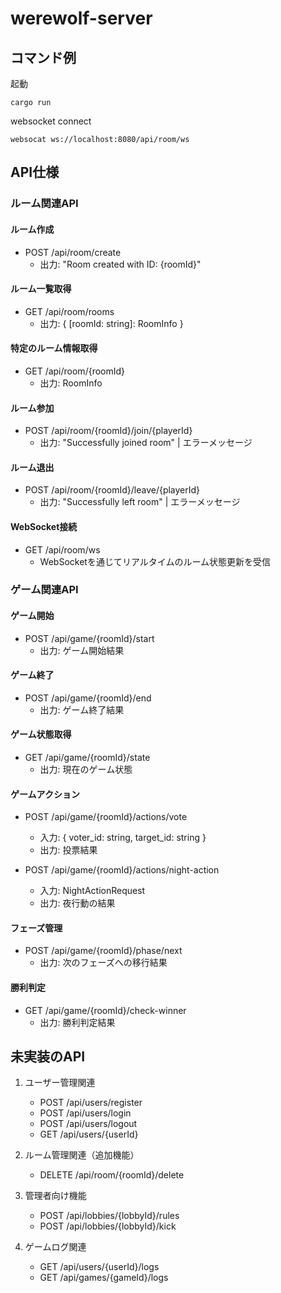# werewolf-server 

## コマンド例
起動
```
cargo run
```

websocket connect
```
websocat ws://localhost:8080/api/room/ws
```

## API仕様

### ルーム関連API

#### ルーム作成
- POST /api/room/create
  - 出力: "Room created with ID: {roomId}"

#### ルーム一覧取得
- GET /api/room/rooms
  - 出力: { [roomId: string]: RoomInfo }

#### 特定のルーム情報取得
- GET /api/room/{roomId}
  - 出力: RoomInfo

#### ルーム参加
- POST /api/room/{roomId}/join/{playerId}
  - 出力: "Successfully joined room" | エラーメッセージ

#### ルーム退出
- POST /api/room/{roomId}/leave/{playerId}
  - 出力: "Successfully left room" | エラーメッセージ

#### WebSocket接続
- GET /api/room/ws
  - WebSocketを通じてリアルタイムのルーム状態更新を受信

### ゲーム関連API

#### ゲーム開始
- POST /api/game/{roomId}/start
  - 出力: ゲーム開始結果

#### ゲーム終了
- POST /api/game/{roomId}/end
  - 出力: ゲーム終了結果

#### ゲーム状態取得
- GET /api/game/{roomId}/state
  - 出力: 現在のゲーム状態

#### ゲームアクション
- POST /api/game/{roomId}/actions/vote
  - 入力: { voter_id: string, target_id: string }
  - 出力: 投票結果

- POST /api/game/{roomId}/actions/night-action
  - 入力: NightActionRequest
  - 出力: 夜行動の結果

#### フェーズ管理
- POST /api/game/{roomId}/phase/next
  - 出力: 次のフェーズへの移行結果

#### 勝利判定
- GET /api/game/{roomId}/check-winner
  - 出力: 勝利判定結果

## 未実装のAPI

1. ユーザー管理関連
   - POST /api/users/register
   - POST /api/users/login
   - POST /api/users/logout
   - GET /api/users/{userId}

2. ルーム管理関連（追加機能）
   - DELETE /api/room/{roomId}/delete

3. 管理者向け機能
   - POST /api/lobbies/{lobbyId}/rules
   - POST /api/lobbies/{lobbyId}/kick

4. ゲームログ関連
   - GET /api/users/{userId}/logs
   - GET /api/games/{gameId}/logs
